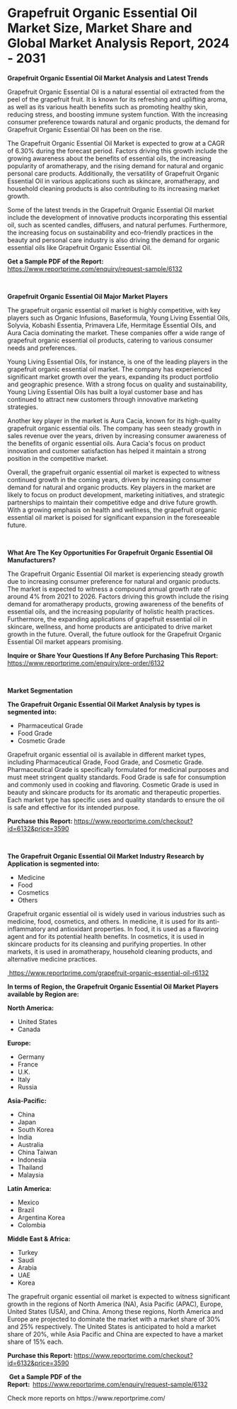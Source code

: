 <p><h1>Grapefruit Organic Essential Oil Market Size, Market Share and Global Market Analysis Report, 2024 - 2031</h1></p><p><strong>Grapefruit Organic Essential Oil Market Analysis and Latest Trends</strong></p>
<p><p>Grapefruit Organic Essential Oil is a natural essential oil extracted from the peel of the grapefruit fruit. It is known for its refreshing and uplifting aroma, as well as its various health benefits such as promoting healthy skin, reducing stress, and boosting immune system function. With the increasing consumer preference towards natural and organic products, the demand for Grapefruit Organic Essential Oil has been on the rise.</p><p>The Grapefruit Organic Essential Oil Market is expected to grow at a CAGR of 6.30% during the forecast period. Factors driving this growth include the growing awareness about the benefits of essential oils, the increasing popularity of aromatherapy, and the rising demand for natural and organic personal care products. Additionally, the versatility of Grapefruit Organic Essential Oil in various applications such as skincare, aromatherapy, and household cleaning products is also contributing to its increasing market growth.</p><p>Some of the latest trends in the Grapefruit Organic Essential Oil market include the development of innovative products incorporating this essential oil, such as scented candles, diffusers, and natural perfumes. Furthermore, the increasing focus on sustainability and eco-friendly practices in the beauty and personal care industry is also driving the demand for organic essential oils like Grapefruit Organic Essential Oil.</p></p>
<p><strong>Get a Sample PDF of the Report:&nbsp;</strong> <a href="https://www.reportprime.com/enquiry/request-sample/6132">https://www.reportprime.com/enquiry/request-sample/6132</a></p>
<p>&nbsp;</p>
<p><strong>Grapefruit Organic Essential Oil Major Market Players</strong></p>
<p><p>The grapefruit organic essential oil market is highly competitive, with key players such as Organic Infusions, Baseformula, Young Living Essential Oils, Solyvia, Kobashi Essentia, Primavera Life, Hermitage Essential Oils, and Aura Cacia dominating the market. These companies offer a wide range of grapefruit organic essential oil products, catering to various consumer needs and preferences.</p><p>Young Living Essential Oils, for instance, is one of the leading players in the grapefruit organic essential oil market. The company has experienced significant market growth over the years, expanding its product portfolio and geographic presence. With a strong focus on quality and sustainability, Young Living Essential Oils has built a loyal customer base and has continued to attract new customers through innovative marketing strategies.</p><p>Another key player in the market is Aura Cacia, known for its high-quality grapefruit organic essential oils. The company has seen steady growth in sales revenue over the years, driven by increasing consumer awareness of the benefits of organic essential oils. Aura Cacia's focus on product innovation and customer satisfaction has helped it maintain a strong position in the competitive market.</p><p>Overall, the grapefruit organic essential oil market is expected to witness continued growth in the coming years, driven by increasing consumer demand for natural and organic products. Key players in the market are likely to focus on product development, marketing initiatives, and strategic partnerships to maintain their competitive edge and drive future growth. With a growing emphasis on health and wellness, the grapefruit organic essential oil market is poised for significant expansion in the foreseeable future.</p></p>
<p>&nbsp;</p>
<p><strong>What Are The Key Opportunities For Grapefruit Organic Essential Oil Manufacturers?</strong></p>
<p><p>The Grapefruit Organic Essential Oil market is experiencing steady growth due to increasing consumer preference for natural and organic products. The market is expected to witness a compound annual growth rate of around 4% from 2021 to 2026. Factors driving this growth include the rising demand for aromatherapy products, growing awareness of the benefits of essential oils, and the increasing popularity of holistic health practices. Furthermore, the expanding applications of grapefruit essential oil in skincare, wellness, and home products are anticipated to drive market growth in the future. Overall, the future outlook for the Grapefruit Organic Essential Oil market appears promising.</p></p>
<p><strong>Inquire or Share Your Questions If Any Before Purchasing This Report:</strong> <a href="https://www.reportprime.com/enquiry/pre-order/6132">https://www.reportprime.com/enquiry/pre-order/6132</a></p>
<p>&nbsp;</p>
<p><strong>Market Segmentation</strong></p>
<p><strong>The Grapefruit Organic Essential Oil Market Analysis by types is segmented into:</strong></p>
<p><ul><li>Pharmaceutical Grade</li><li>Food Grade</li><li>Cosmetic Grade</li></ul></p>
<p><p>Grapefruit organic essential oil is available in different market types, including Pharmaceutical Grade, Food Grade, and Cosmetic Grade. Pharmaceutical Grade is specifically formulated for medicinal purposes and must meet stringent quality standards. Food Grade is safe for consumption and commonly used in cooking and flavoring. Cosmetic Grade is used in beauty and skincare products for its aromatic and therapeutic properties. Each market type has specific uses and quality standards to ensure the oil is safe and effective for its intended purpose.</p></p>
<p><strong>Purchase this Report:&nbsp;</strong><a href="https://www.reportprime.com/checkout?id=6132&price=3590">https://www.reportprime.com/checkout?id=6132&price=3590</a></p>
<p>&nbsp;</p>
<p><strong>The Grapefruit Organic Essential Oil Market Industry Research by Application is segmented into:</strong></p>
<p><ul><li>Medicine</li><li>Food</li><li>Cosmetics</li><li>Others</li></ul></p>
<p><p>Grapefruit organic essential oil is widely used in various industries such as medicine, food, cosmetics, and others. In medicine, it is used for its anti-inflammatory and antioxidant properties. In food, it is used as a flavoring agent and for its potential health benefits. In cosmetics, it is used in skincare products for its cleansing and purifying properties. In other markets, it is used in aromatherapy, household cleaning products, and alternative medicine practices.</p></p>
<p><a href="https://www.reportprime.com/grapefruit-organic-essential-oil-r6132">&nbsp;https://www.reportprime.com/grapefruit-organic-essential-oil-r6132</a></p>
<p><strong>In terms of Region, the Grapefruit Organic Essential Oil Market Players available by Region are:</strong></p>
<p>
    <p> <strong> North America: </strong>
        <ul>
            <li>United States</li>
            <li>Canada</li>
        </ul>
        </p> 
    <p> <strong> Europe: </strong>
        <ul>
            <li>Germany</li>
            <li>France</li>
            <li>U.K.</li>
            <li>Italy</li>
            <li>Russia</li>
        </ul>
        </p> 
    <p> <strong> Asia-Pacific: </strong>
        <ul>
            <li>China</li>
            <li>Japan</li>
            <li>South Korea</li>
            <li>India</li>
            <li>Australia</li>
            <li>China Taiwan</li>
            <li>Indonesia</li>
            <li>Thailand</li>
            <li>Malaysia</li>
        </ul>
        </p> 
    <p> <strong> Latin America: </strong>
        <ul>
            <li>Mexico</li>
            <li>Brazil</li>
            <li>Argentina Korea</li>
            <li>Colombia</li>
        </ul>
        </p> 
    <p> <strong> Middle East & Africa: </strong>
        <ul>
            <li>Turkey</li>
            <li>Saudi</li>
            <li>Arabia</li>
            <li>UAE</li>
            <li>Korea</li>
        </ul>
    </p>
    </p>
<p><p>The grapefruit organic essential oil market is expected to witness significant growth in the regions of North America (NA), Asia Pacific (APAC), Europe, United States (USA), and China. Among these regions, North America and Europe are projected to dominate the market with a market share of 30% and 25% respectively. The United States is anticipated to hold a market share of 20%, while Asia Pacific and China are expected to have a market share of 15% each.</p></p>
<p><strong>Purchase this Report: </strong><a href="https://www.reportprime.com/checkout?id=6132&price=3590">https://www.reportprime.com/checkout?id=6132&price=3590</a></p>
<p>&nbsp;<strong>Get a Sample PDF of the Report:&nbsp;&nbsp;</strong><a href="https://www.reportprime.com/enquiry/request-sample/6132">https://www.reportprime.com/enquiry/request-sample/6132</a></p>
<p><strong></strong></p>
<p>Check more reports on https://www.reportprime.com/</p>